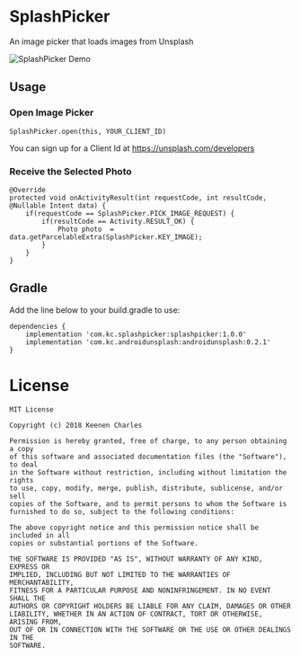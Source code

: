# SplashPicker
An image picker that loads images from Unsplash

![SplashPicker Demo](https://storage.googleapis.com/hotlinks-f6004.appspot.com/splashpicker.gif)

## Usage

### Open Image Picker
~~~~~
SplashPicker.open(this, YOUR_CLIENT_ID)
~~~~~
You can sign up for a Client Id at <https://unsplash.com/developers>

### Receive the Selected Photo
~~~~~
@Override
protected void onActivityResult(int requestCode, int resultCode, @Nullable Intent data) {
    if(requestCode == SplashPicker.PICK_IMAGE_REQUEST) {
        if(resultCode == Activity.RESULT_OK) {
            Photo photo  = data.getParcelableExtra(SplashPicker.KEY_IMAGE);
        }
    }
}
~~~~~

## Gradle
Add the line below to your build.gradle to use:
~~~
dependencies {
    implementation 'com.kc.splashpicker:splashpicker:1.0.0'
    implementation 'com.kc.androidunsplash:androidunsplash:0.2.1'
}
~~~

# License
~~~
MIT License

Copyright (c) 2018 Keenen Charles

Permission is hereby granted, free of charge, to any person obtaining a copy
of this software and associated documentation files (the "Software"), to deal
in the Software without restriction, including without limitation the rights
to use, copy, modify, merge, publish, distribute, sublicense, and/or sell
copies of the Software, and to permit persons to whom the Software is
furnished to do so, subject to the following conditions:

The above copyright notice and this permission notice shall be included in all
copies or substantial portions of the Software.

THE SOFTWARE IS PROVIDED "AS IS", WITHOUT WARRANTY OF ANY KIND, EXPRESS OR
IMPLIED, INCLUDING BUT NOT LIMITED TO THE WARRANTIES OF MERCHANTABILITY,
FITNESS FOR A PARTICULAR PURPOSE AND NONINFRINGEMENT. IN NO EVENT SHALL THE
AUTHORS OR COPYRIGHT HOLDERS BE LIABLE FOR ANY CLAIM, DAMAGES OR OTHER
LIABILITY, WHETHER IN AN ACTION OF CONTRACT, TORT OR OTHERWISE, ARISING FROM,
OUT OF OR IN CONNECTION WITH THE SOFTWARE OR THE USE OR OTHER DEALINGS IN THE
SOFTWARE.

~~~
